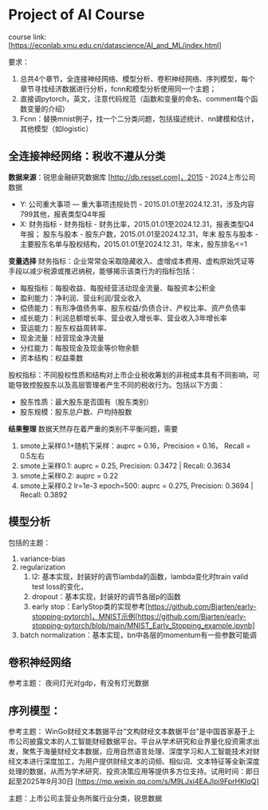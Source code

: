 # Project of AI Course

course link: [https://econlab.xmu.edu.cn/datascience/AI_and_ML/index.html]

要求：

1. 总共4个章节，全连接神经网络、模型分析、卷积神经网络、序列模型，每个章节寻找经济数据进行分析，fcnn和模型分析使用同一个主题；
2. 直接调pytorch，英文，注意代码规范（函数和变量的命名、comment每个函数变量的介绍）
3. Fcnn：替换mnist例子，找一个二分类问题，包括描述统计、nn建模和估计，其他模型（如logistic）

## 全连接神经网络：税收不遵从分类
<!-- 可以参考的主题：税收行为识别，信用评估 -->

**数据来源**：锐思金融研究数据库 [http://db.resset.com]，2015 - 2024上市公司数据

- Y: 公司重大事项 — 重大事项违规处罚 - 2015.01.01至2024.12.31，涉及内容799其他，报表类型Q4年报
- X: 财务指标 - 财务指标 - 财务比率，2015.01.01至2024.12.31，报表类型Q4年报；
  股东与股本 - 股东户数，2015.01.01至2024.12.31，年末
  股东与股本 - 主要股东名单与股权结构，2015.01.01至2024.12.31，年末，股东排名<=1

**变量选择**
财务指标：企业常常会采取隐藏收入、虚增成本费用、虚构原始凭证等手段以减少税源或推迟纳税，能够揭示该类行为的指标包括：

- 每股指标：每股收益、每股经营活动现金流量、每股资本公积金
- 盈利能力：净利润、营业利润/营业收入
- 偿债能力：有形净值债务率、股东权益/负债合计、产权比率、资产负债率
- 成长能力：利润总额增长率、营业收入增长率、营业收入3年增长率
- 营运能力：股东权益周转率、
- 现金流量：经营现金净流量
- 分红能力：每股现金及现金等价物余额
- 资本结构：权益乘数
  
股权指标：不同股权性质和结构对上市企业税收筹划的非税成本具有不同影响，可能导致控股股东以及高层管理者产生不同的税收行为。包括以下方面：

- 股东性质：最大股东是否国有（股东类别）
- 股东规模：股东总户数、户均持股数

**结果整理**
数据天然存在着严重的类别不平衡问题，需要

1. smote上采样0.1+随机下采样：auprc = 0.16，Precision = 0.16， Recall = 0.5左右
2. smote上采样0.1: auprc = 0.25, Precision: 0.3472 | Recall: 0.3634
3. smote上采样0.2: auprc = 0.22
4. smote上采样0.2 lr=1e-3 epoch=500: auprc = 0.275, Precision: 0.3694 | Recall: 0.3892

## 模型分析

包括的主题：

1. variance-bias
2. regularization
   1. l2: 基本实现，封装好的调节lambda的函数，lambda变化时train valid test loss的变化，
   2. dropout：基本实现，封装好的调节各层p的函数
   3. early stop：EarlyStop类的实现参考[https://github.com/Bjarten/early-stopping-pytorch]，MNIST示例[https://github.com/Bjarten/early-stopping-pytorch/blob/main/MNIST_Early_Stopping_example.ipynb]
3. batch normalization：基本实现，bn中各层的momentum有一些参数可能调


## 卷积神经网络

参考主题： 夜间灯光对gdp，有没有灯光数据

## 序列模型：

参考主题：
WinGo财经文本数据平台“文构财经文本数据平台”是中国首家基于上市公司披露文本的人工智能财经数据平台。平台从学术研究和业界量化投资需求出发，聚焦于海量财经文本数据，应用自然语言处理、深度学习和人工智能技术对财经文本进行深度加工，为用户提供财经文本的词频、相似词、文本特征等全新深度处理的数据，从而为学术研究、投资决策应用等提供多方位支持。试用时间：即日起至2025年9月30日 [https://mp.weixin.qq.com/s/M9LJxi4EAJlpi9FprHKIqQ]

主题：上市公司主营业务所属行业分类，锐思数据